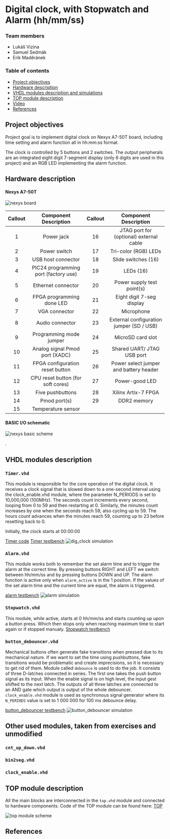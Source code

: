 # Digital clock, with Stopwatch and Alarm (hh/mm/ss)

### Team members

* Lukáš Vizina
* Samuel Sedmák
* Erik Maděránek

### Table of contents

* [Project objectives](#objectives)
* [Hardware description](#hardware)
* [VHDL modules description and simulations](#modules)
* [TOP module description](#top)
* [Video](#video)
* [References](#references)

<a name="objectives"></a>

## Project objectives

Project goal is to implement digital clock on Nexys A7-50T board, including time setting and alarm function all in hh:mm:ss format.

The clock is controlled by 5 buttons and 2 switches. The output peripherals are an integrated eight digit 7-segment display (only 6 digits are used in this project) and an RGB LED implementing the alarm function.



<a name="hardware"></a>

## Hardware description

   #### Nexys A7-50T
   ![nexys board](Graphs/nexys_board.png)

| **Callout** | **Component Description** | **Callout** | **Component Description** |
   | :-: | :-: | :-: | :-: |
   | 1 | 	Power jack | 16 | JTAG port for (optional) external cable |
   | 2 | 	Power switch | 17 | Tri-color (RGB) LEDs |
   | 3 | USB host connector | 18 | Slide switches (16) |
   | 4 | PIC24 programming port (factory use) | 19 | LEDs (16) |
   | 5 | Ethernet connector | 20 | Power supply test point(s) |
   | 6 | FPGA programming done LED | 21 | Eight digit 7-seg display |
   | 7 | VGA connector | 22 | Microphone |
   | 8 | Audio connector | 23 | External configuration jumper (SD / USB) |
   | 9 | Programming mode jumper | 24 | MicroSD card slot |
   | 10 | Analog signal Pmod port (XADC) | 25 | Shared UART/ JTAG USB port |
   | 11 | FPGA configuration reset button | 26 | Power select jumper and battery header |
   | 12 | CPU reset button (for soft cores) | 27 | Power-good LED |
   | 13 | Five pushbuttons | 28 | Xilinx Artix-7 FPGA |
   | 14 | Pmod port(s) | 29 | DDR2 memory |
   | 15 | Temperature sensor |  |  |
   
   #### BASIC I/O schematic
   ![nexys basic scheme](Graphs/nexys_basic_scheme.png)
   
.
<a name="modules"></a>

## VHDL modules description

### `Timer.vhd`
This module is responsible for the core operation of the digital clock. It receives a clock signal that is slowed down to a one-second interval using the clock_enable.vhd module, where the parameter N_PERIODS is set to 10,000,000 (100MHz). The seconds count increments every second, looping from 0 to 59 and then restarting at 0. Similarly, the minutes count increases by one when the seconds reach 59, also cycling up to 59. The hours count advances when the minutes reach 59, counting up to 23 before resetting back to 0.

Initially, the clock starts at 00:00:00

[Timer code](Digi_Clock/TimeBlock/Timer.vhd)
[Timer testbench](Digi_Clock/TestBenches/TB_TimeBlock.vhd)
![dig_clock simulation](Graphs/tb_digital_clock.png)

### `Alarm.vhd`
This module works both to remember the set alarm time and to trigger the alarm at the correct time. By pressing buttons RIGHT and LEFT we switch between hh/mm/ss and by pressing buttons DOWN and UP. The alarm function is active only when `alarm_active` is in the 1 position. If the values of the set alarm time and the current time are equal, the alarm is triggered.

[alarm testbench](Digi_Clock/TimeBlock/Alarm.vhd)
![alarm simulation](Graphs/tb_alarm.png)

### `Stopwatch.vhd`
This module, while active, starts at 0 hh/mm/ss and starts counting up upon a button press. Which then stops only when reaching maximum time to start again or if stopped manualy.
[Stopwatch testbench](Digi_Clock/TimeBlock/Stopwatch.vhd)

### `button_debouncer.vhd`
Mechanical buttons often generate fake transitions when pressed due to its mechanical nature. If we want to set the time using pushbuttons, fake transitions would be problematic and create imprecisions, so it is necessary to get rid of them. Module called `debounce` is used to do the job. It consists of three D-latches connected in series. The first one takes the push button signal as its input. When the enable signal is on high level, the input gest shifted to the next latch. The outputs of all three latches are connected to an AND gate which output is output of the whole debouncer. `clock_enable.vhd` module is used as synchronous signal generator where its `N_PERIODS` value is set to 1 000 000 for 100 ms debounce delay.

[button_debouncer testbench](Digi_Clock/Buttons)
![button_debouncer simulation](Graphs/tb_button_debouncer.png)

## Other used modules, taken from exercises and unmodified
### `cnt_up_down.vhd`

### `bin2seg.vhd`

### `clock_enable.vhd`


## TOP module description

All the main blocks are interconnected in the `top.vhd` module and connected to hardware components.
Code of the TOP module can be found here:
[TOP](Digi_Clock/TOP/TopLevel.vhd)

![top module scheme](Graphs/top.png)

<a name="video"></a>


## References


